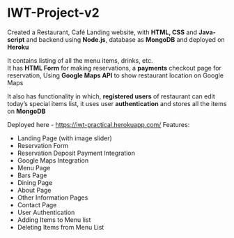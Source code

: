 # IWT-Project-v2

Created a Restaurant, Café Landing website, with **HTML, CSS** and **Java-script** and backend using **Node.js**, database as **MongoDB** and deployed on **Heroku**   

It contains listing of all the menu items, drinks, etc.  
It has **HTML Form** for making reservations, a **payments** checkout page for reservation, Using **Google Maps API** to show restaurant location on Google Maps   

It also has functionality in which, **registered users** of restaurant can edit today’s special items list, it uses user **authentication** and stores all the items on **MongoDB**   

Deployed here - https://iwt-practical.herokuapp.com/
Features:
- Landing Page (with image slider)
- Reservation Form
- Reservation Deposit Payment Integration
- Google Maps Integration
- Menu Page
- Bars Page
- Dining Page
- About Page
- Other Information Pages
- Contact Page
- User Authentication
- Adding Items to Menu list
- Deleting Items from Menu List

